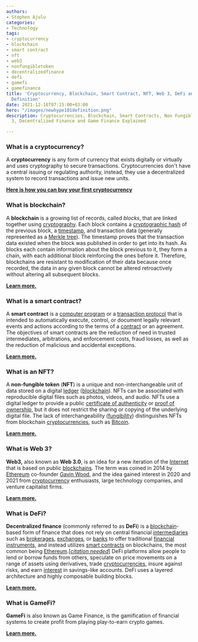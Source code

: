 ```yaml
---
authors:
- Stephen Ajulu
categories:
- Technology
tags:
- cryptocurrency
- blockchain
- smart contract
- nft
- web3
- nonfungibletoken
- decentralizedfinance
- defi
- gamefi
- gamefinance
title: 'Cryptocurrency, Blockchain, Smart Contract, NFT, Web 3, DeFi and GameFi 101:
  Definition'
date: 2021-12-16T07:15:00+03:00
hero: "/images/newhype101definition.png"
description: Cryptocurrencies, Blockchain, Smart Contracts, Non Fungible Tokens, Web
  3, Decentralized Finance and Game Finance Explained

---
```

### What is a cryptocurrency?

A **cryptocurrency** is any form of currency that exists digitally or virtually and uses cryptography to secure transactions. Cryptocurrencies don't have a central issuing or regulating authority, instead, they use a decentralized system to record transactions and issue new units.

[**Here is how you can buy your first cryptocurrency**](https://stephenajulu.com/blog/how-to-buy-your-first-cryptocurrency/)

### What is blockchain?

A **blockchain** is a growing list of records, called _blocks_, that are linked together using [cryptography](https://en.wikipedia.org/wiki/Cryptography "Cryptography"). Each block contains a [cryptographic hash](https://en.wikipedia.org/wiki/Cryptographic_hash_function "Cryptographic hash function") of the previous block, a [timestamp](https://en.wikipedia.org/wiki/Trusted_timestamping "Trusted timestamping"), and transaction data (generally represented as a [Merkle tree](https://en.wikipedia.org/wiki/Merkle_tree "Merkle tree")). The timestamp proves that the transaction data existed when the block was published in order to get into its hash. As blocks each contain information about the block previous to it, they form a chain, with each additional block reinforcing the ones before it. Therefore, blockchains are resistant to modification of their data because once recorded, the data in any given block cannot be altered retroactively without altering all subsequent blocks.

[**Learn more.**](https://stephenajulu.com/blog/what-is-blockchain-how-does-it-work-blockchain-explained/)

### What is a smart contract?

A **smart contract** is a [computer program](https://en.wikipedia.org/wiki/Computer_program "Computer program") or a [transaction protocol](https://en.wikipedia.org/wiki/Transaction_Protocol_Data_Unit "Transaction Protocol Data Unit") that is intended to automatically execute, control, or document legally relevant events and actions according to the terms of a [contract](https://en.wikipedia.org/wiki/Contract "Contract") or an agreement. The objectives of smart contracts are the reduction of need in trusted intermediates, arbitrations, and enforcement costs, fraud losses, as well as the reduction of malicious and accidental exceptions.

[**Learn more.**](https://stephenajulu.com/blog/what-are-smart-contracts-smart-contracts-explained/)

### What is an NFT?

A **non-fungible token** (**NFT**) is a unique and non-interchangeable unit of data stored on a digital [ledger](https://en.wikipedia.org/wiki/Ledger "Ledger") ([blockchain](https://en.wikipedia.org/wiki/Blockchain "Blockchain")). NFTs can be associated with reproducible digital files such as photos, videos, and audio. NFTs use a digital ledger to provide a public [certificate of authenticity](https://en.wikipedia.org/wiki/Certificate_of_authenticity "Certificate of authenticity") or [proof of ownership](https://en.wikipedia.org/wiki/Title_(property) "Title (property)"), but it does not restrict the sharing or copying of the underlying digital file. The lack of interchangeability ([fungibility](https://en.wikipedia.org/wiki/Fungibility "Fungibility")) distinguishes NFTs from blockchain [cryptocurrencies](https://en.wikipedia.org/wiki/Cryptocurrencies "Cryptocurrencies"), such as [Bitcoin](https://en.wikipedia.org/wiki/Bitcoin "Bitcoin").

[**Learn more.**](https://stephenajulu.com/blog/what-are-nfts-non-fungible-tokens-explained/)

### What is Web 3?

**Web3,** also known as **Web 3.0**, is an idea for a new iteration of the [Internet](https://en.wikipedia.org/wiki/Internet "Internet") that is based on public [blockchains](https://en.wikipedia.org/wiki/Blockchain "Blockchain"). The term was coined in 2014 by [Ethereum](https://en.wikipedia.org/wiki/Ethereum "Ethereum") co-founder [Gavin Wood](https://en.wikipedia.org/wiki/Gavin_Wood "Gavin Wood"), and the idea gained interest in 2020 and 2021 from [cryptocurrency](https://en.wikipedia.org/wiki/Cryptocurrency "Cryptocurrency") enthusiasts, large technology companies, and venture capitalist firms.

[**Learn more.**](https://stephenajulu.com/blog/web-3.0-explained-part-1/)

### What is DeFi?

**Decentralized finance** (commonly referred to as **DeFi**) is a [blockchain](https://en.wikipedia.org/wiki/Blockchain "Blockchain")-based form of finance that does not rely on central financial [intermediaries](https://en.wikipedia.org/wiki/Intermediary "Intermediary") such as [brokerages](https://en.wikipedia.org/wiki/Brokerage "Brokerage"), [exchanges](https://en.wikipedia.org/wiki/Exchange_(organized_market) "Exchange (organized market)"), or [banks](https://en.wikipedia.org/wiki/Bank "Bank") to offer traditional [financial instruments](https://en.wikipedia.org/wiki/Financial_instrument "Financial instrument"), and instead utilizes [smart contracts](https://en.wikipedia.org/wiki/Smart_contract "Smart contract") on blockchains, the most common being [Ethereum](https://en.wikipedia.org/wiki/Ethereum "Ethereum").\[[_citation needed_](https://en.wikipedia.org/wiki/Wikipedia:Citation_needed "Wikipedia:Citation needed")\] DeFi platforms allow people to lend or borrow funds from others, speculate on price movements on a range of assets using derivatives, trade [cryptocurrencies](https://en.wikipedia.org/wiki/Cryptocurrencies "Cryptocurrencies"), insure against risks, and earn [interest](https://en.wikipedia.org/wiki/Interest "Interest") in savings-like accounts. DeFi uses a layered architecture and highly composable building blocks.

[**Learn more.**](https://stephenajulu.com/blog/decentralized-finance-defined/)

### What is GameFi?

**GameFi** is also known as Game Finance, is the gamification of financial systems to create profit from playing play-to-earn crypto games.

[**Learn more.**](https://stephenajulu.com/blog/gamers-assemble-play-games-to-earn-free-crypto/)